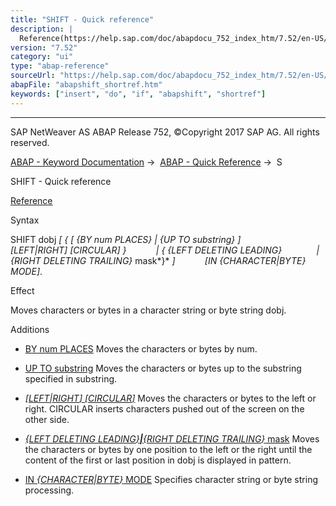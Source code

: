 ```yaml
---
title: "SHIFT - Quick reference"
description: |
  Reference(https://help.sap.com/doc/abapdocu_752_index_htm/7.52/en-US/abapshift.htm) Syntax SHIFT dobj    BY num PLACES  UP TO substring  LEFTRIGHT CIRCULAR    LEFT DELETING LEADING  RIGHT DELETING TRAILING mask  IN
version: "7.52"
category: "ui"
type: "abap-reference"
sourceUrl: "https://help.sap.com/doc/abapdocu_752_index_htm/7.52/en-US/abapshift_shortref.htm"
abapFile: "abapshift_shortref.htm"
keywords: ["insert", "do", "if", "abapshift", "shortref"]
---
```


* * *

SAP NetWeaver AS ABAP Release 752, ©Copyright 2017 SAP AG. All rights reserved.

[ABAP - Keyword Documentation](https://help.sap.com/doc/abapdocu_752_index_htm/7.52/en-US/abenabap.htm) →  [ABAP - Quick Reference](https://help.sap.com/doc/abapdocu_752_index_htm/7.52/en-US/abenabap_shortref.htm) →  S

SHIFT - Quick reference

[Reference](https://help.sap.com/doc/abapdocu_752_index_htm/7.52/en-US/abapshift.htm)

Syntax

SHIFT dobj *\[* *{* *\[* *{*BY num PLACES*}* *|* *{*UP TO substring*}* *\]*
                 *\[*LEFT*|*RIGHT*\]* *\[*CIRCULAR*\]* *}*
           *|* *{* *{*LEFT DELETING LEADING*}*
             *|* *{*RIGHT DELETING TRAILING*}* mask*}* *\]*
           *\[*IN *{*CHARACTER*|*BYTE*}* MODE*\]*.

Effect

Moves characters or bytes in a character string or byte string dobj.

Additions

-   [BY num PLACES](https://help.sap.com/doc/abapdocu_752_index_htm/7.52/en-US/abapshift_places.htm)
    Moves the characters or bytes by num.
    
-   [UP TO substring](https://help.sap.com/doc/abapdocu_752_index_htm/7.52/en-US/abapshift_places.htm)
    Moves the characters or bytes up to the substring specified in substring.
    
-   [*\[*LEFT*|*RIGHT*\]* *\[*CIRCULAR*\]*](https://help.sap.com/doc/abapdocu_752_index_htm/7.52/en-US/abapshift_direction.htm)
    Moves the characters or bytes to the left or right. CIRCULAR inserts characters pushed out of the screen on the other side.
    
-   [*{*LEFT DELETING LEADING*}**|**{*RIGHT DELETING TRAILING*}* mask](https://help.sap.com/doc/abapdocu_752_index_htm/7.52/en-US/abapshift_deleting.htm)
    Moves the characters or bytes by one position to the left or the right until the content of the first or last position in dobj is displayed in pattern.
    
-   [IN *{*CHARACTER*|*BYTE*}* MODE](https://help.sap.com/doc/abapdocu_752_index_htm/7.52/en-US/abapshift.htm)
    Specifies character string or byte string processing.